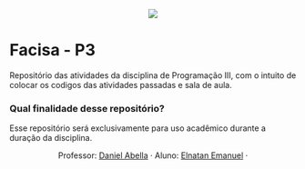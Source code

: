 <p align="center">
  <a href="https://cesed.br">
    <img src="https://media.licdn.com/mpr/mpr/shrink_200_200/AAEAAQAAAAAAAAh1AAAAJDlmN2ViMGFhLThkZDEtNDFiMC1hYzI1LTViOWRkMTYzM2VjZg.png" >
  </a>
</p>

# Facisa - P3 #

Repositório das atividades da disciplina de Programação III, com o intuito de colocar os codigos das atividades passadas e sala de aula.

### Qual finalidade desse repositório?

Esse repositório será exclusivamente para uso acadêmico durante a duração da disciplina.



  <p align="center">
    Professor: <a href="https://github.com/daniel-abella">Daniel Abella</a>
    &middot;
    Aluno: <a href="https://github.com/ElnatanEls">Elnatan Emanuel</a>
    &middot;
  </p>


